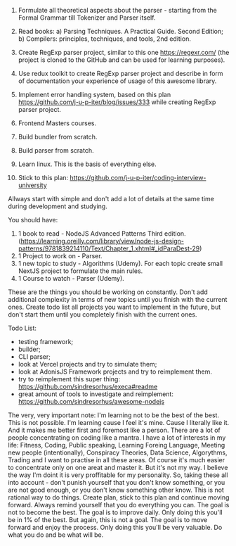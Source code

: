 1. Formulate all theoretical aspects about the parser - starting from the Formal Grammar till Tokenizer and Parser itself.
2. Read books: a) Parsing Techniques. A Practical Guide. Second Edition; b) Compilers: principles, techniques, and tools, 2nd edition.
3. Create RegExp parser project, similar to this one https://regexr.com/ (the project is cloned to the GitHub and can be used for learning purposes).
4. Use redux toolkit to create RegExp parser project and describe in form of documentation your experience of usage of this awesome library.
5. Implement error handling system, based on this plan https://github.com/j-u-p-iter/blog/issues/333 while creating RegExp parser project.



1. Frontend Masters courses.
2. Build bundler from scratch.
3. Build parser from scratch.
4. Learn linux. This is the basis of everything else.
5. Stick to this plan: https://github.com/j-u-p-iter/coding-interview-university


Allways start with simple and don't add a lot of details at the same time during development and studying.

You should have:

1. 1 book to read - NodeJS Advanced Patterns Third edition. (https://learning.oreilly.com/library/view/node-js-design-patterns/9781839214110/Text/Chapter_1.xhtml#_idParaDest-29)
2. 1 Project to work on - Parser.
3. 1 new topic to study - Algorithms (Udemy). For each topic create small NextJS project to formulate the main rules.
4. 1 Course to watch - Parser (Udemy).


These are the things you should be working on constantly. Don't add additional complexity in terms of new topics until you finish with the current ones.
Create todo list all projects you want to implement in the future, but don't start them until you completely finish with the current ones.

Todo List:

- testing framework;
- builder;
- CLI parser;
- look at Vercel projects and try to simulate them;
- look at AdonisJS Framework projects and try to reimplement them.
- try to reimplement this super thing: https://github.com/sindresorhus/execa#readme
- great amount of tools to investigate and reimplement: https://github.com/sindresorhus/awesome-nodejs


The very, very important note: I'm learning not to be the best of the best. This is not possible. I'm learning cause I feel it's mine. Cause I literally like it. And it makes me better first and foremost like a person. There are a lot of people concentrating on coding like a mantra. I have a lot of interests in my life: Fitness, Coding, Public speaking, Learning Foreing Language, Meeting new people (intentionally), Conspiracy Theories, Data Science, Algorythms, Trading and I want to practise in all these areas. Of course it's much easier to concentrate only on one areat and master it. But it's not my way. I believe the way I'm doint it is very proffitable for my personality. So, taking these all into account - don't punish yourself that you don't know something, or you are not good enough, or you don't know something other know. This is not rational way to do things. Create plan, stick to this plan and continue moving forward. Always remind yourself that you do everything you can. The goal is not to become the best. The goal is to improve daily. Only doing this you'll be in 1% of the best. But again, this is not a goal. The goal is to move forward and enjoy the process. Only doing this you'll be very valuable. Do what you do and be what will be.
